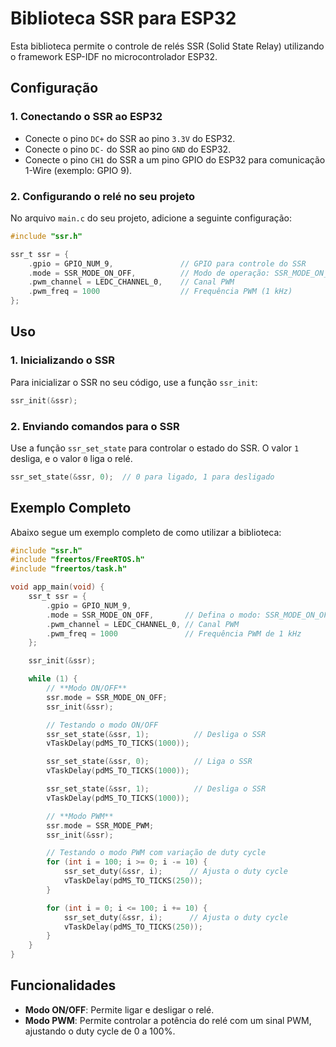 
# Biblioteca SSR para ESP32

Esta biblioteca permite o controle de relés SSR (Solid State Relay) utilizando o framework ESP-IDF no microcontrolador ESP32.

## Configuração

### 1. **Conectando o SSR ao ESP32**

- Conecte o pino `DC+` do SSR ao pino `3.3V` do ESP32.
- Conecte o pino `DC-` do SSR ao pino `GND` do ESP32.
- Conecte o pino `CH1` do SSR a um pino GPIO do ESP32 para comunicação 1-Wire (exemplo: GPIO 9).

### 2. **Configurando o relé no seu projeto**

No arquivo `main.c` do seu projeto, adicione a seguinte configuração:

```c
#include "ssr.h"

ssr_t ssr = {
    .gpio = GPIO_NUM_9,               // GPIO para controle do SSR
    .mode = SSR_MODE_ON_OFF,          // Modo de operação: SSR_MODE_ON_OFF ou SSR_MODE_PWM
    .pwm_channel = LEDC_CHANNEL_0,    // Canal PWM
    .pwm_freq = 1000                  // Frequência PWM (1 kHz)
};
```

## Uso

### 1. **Inicializando o SSR**

Para inicializar o SSR no seu código, use a função `ssr_init`:

```c
ssr_init(&ssr);
```

### 2. **Enviando comandos para o SSR**

Use a função `ssr_set_state` para controlar o estado do SSR. O valor `1` desliga, e o valor `0` liga o relé.

```c
ssr_set_state(&ssr, 0);  // 0 para ligado, 1 para desligado
```

## Exemplo Completo

Abaixo segue um exemplo completo de como utilizar a biblioteca:

```c
#include "ssr.h"
#include "freertos/FreeRTOS.h"
#include "freertos/task.h"

void app_main(void) {
    ssr_t ssr = {
        .gpio = GPIO_NUM_9,
        .mode = SSR_MODE_ON_OFF,       // Defina o modo: SSR_MODE_ON_OFF ou SSR_MODE_PWM
        .pwm_channel = LEDC_CHANNEL_0, // Canal PWM
        .pwm_freq = 1000               // Frequência PWM de 1 kHz
    };

    ssr_init(&ssr);

    while (1) {
        // **Modo ON/OFF**
        ssr.mode = SSR_MODE_ON_OFF;
        ssr_init(&ssr);

        // Testando o modo ON/OFF
        ssr_set_state(&ssr, 1);          // Desliga o SSR
        vTaskDelay(pdMS_TO_TICKS(1000));

        ssr_set_state(&ssr, 0);          // Liga o SSR
        vTaskDelay(pdMS_TO_TICKS(1000));

        ssr_set_state(&ssr, 1);          // Desliga o SSR
        vTaskDelay(pdMS_TO_TICKS(1000));

        // **Modo PWM**
        ssr.mode = SSR_MODE_PWM;
        ssr_init(&ssr);

        // Testando o modo PWM com variação de duty cycle
        for (int i = 100; i >= 0; i -= 10) {
            ssr_set_duty(&ssr, i);      // Ajusta o duty cycle
            vTaskDelay(pdMS_TO_TICKS(250));
        }

        for (int i = 0; i <= 100; i += 10) {
            ssr_set_duty(&ssr, i);      // Ajusta o duty cycle
            vTaskDelay(pdMS_TO_TICKS(250));
        }
    }
}
```

## Funcionalidades

- **Modo ON/OFF**: Permite ligar e desligar o relé.
- **Modo PWM**: Permite controlar a potência do relé com um sinal PWM, ajustando o duty cycle de 0 a 100%.
